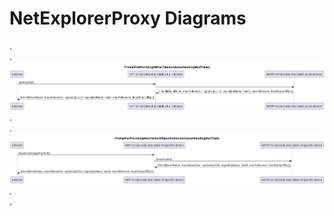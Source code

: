# NetExplorerProxy Diagrams
.  
.  
![PromptForProvidingAllMacTablesCausesReadingMacTables](./100_ProvideMacTablesOfAllDevices.png)  
.  
.  
![PromptForProvidingMacTablesOfSpecificDeviceCausesReadingMacTable](./101_ProvideMacTableOfSpecificDevice.png)  
.  
.  